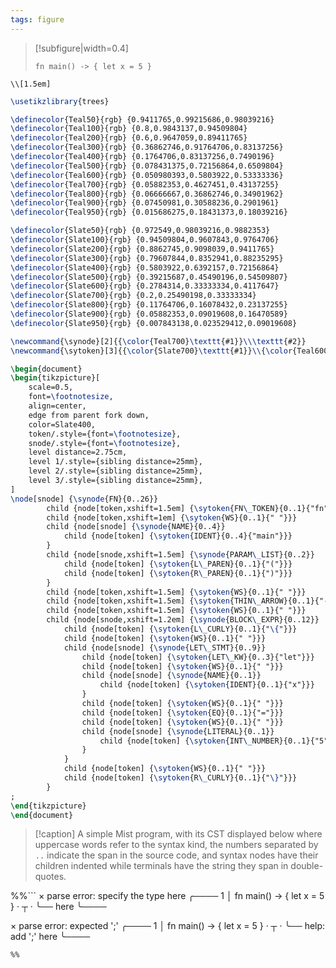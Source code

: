 ```yaml
---
tags: figure
---
```


> [!subfigure|width=0.4]
> ```{.mist .ignoreErrors}
> fn main() -> { let x = 5 }
> ```

```{=tex}
\\[1.5em]
```

```tikz
\usetikzlibrary{trees}

\definecolor{Teal50}{rgb} {0.9411765,0.99215686,0.98039216}
\definecolor{Teal100}{rgb} {0.8,0.9843137,0.94509804}
\definecolor{Teal200}{rgb} {0.6,0.9647059,0.89411765}
\definecolor{Teal300}{rgb} {0.36862746,0.91764706,0.83137256}
\definecolor{Teal400}{rgb} {0.1764706,0.83137256,0.7490196}
\definecolor{Teal500}{rgb} {0.078431375,0.72156864,0.6509804}
\definecolor{Teal600}{rgb} {0.050980393,0.5803922,0.53333336}
\definecolor{Teal700}{rgb} {0.05882353,0.4627451,0.43137255}
\definecolor{Teal800}{rgb} {0.06666667,0.36862746,0.34901962}
\definecolor{Teal900}{rgb} {0.07450981,0.30588236,0.2901961}
\definecolor{Teal950}{rgb} {0.015686275,0.18431373,0.18039216}

\definecolor{Slate50}{rgb} {0.972549,0.98039216,0.9882353}
\definecolor{Slate100}{rgb} {0.94509804,0.9607843,0.9764706}
\definecolor{Slate200}{rgb} {0.8862745,0.9098039,0.9411765}
\definecolor{Slate300}{rgb} {0.79607844,0.8352941,0.88235295}
\definecolor{Slate400}{rgb} {0.5803922,0.6392157,0.72156864}
\definecolor{Slate500}{rgb} {0.39215687,0.45490196,0.54509807}
\definecolor{Slate600}{rgb} {0.2784314,0.33333334,0.4117647}
\definecolor{Slate700}{rgb} {0.2,0.25490198,0.33333334}
\definecolor{Slate800}{rgb} {0.11764706,0.16078432,0.23137255}
\definecolor{Slate900}{rgb} {0.05882353,0.09019608,0.16470589}
\definecolor{Slate950}{rgb} {0.007843138,0.023529412,0.09019608}

\newcommand{\synode}[2]{{\color{Teal700}\texttt{#1}}\\\texttt{#2}}
\newcommand{\sytoken}[3]{{\color{Slate700}\texttt{#1}}\\{\color{Teal600}\texttt{#3}}}

\begin{document}
\begin{tikzpicture}[
	scale=0.5,
	font=\footnotesize,
	align=center,
	edge from parent fork down,
	color=Slate400,
	token/.style={font=\footnotesize},
	snode/.style={font=\footnotesize},
	level distance=2.75cm,
	level 1/.style={sibling distance=25mm},
	level 2/.style={sibling distance=25mm},
	level 3/.style={sibling distance=25mm},
]
\node[snode] {\synode{FN}{0..26}}
		child {node[token,xshift=1.5em] {\sytoken{FN\_TOKEN}{0..1}{"fn"}}}
		child {node[token,xshift=1em] {\sytoken{WS}{0..1}{" "}}}
		child {node[snode] {\synode{NAME}{0..4}}
			child {node[token] {\sytoken{IDENT}{0..4}{"main"}}}
		}
		child {node[snode,xshift=1.5em] {\synode{PARAM\_LIST}{0..2}}
			child {node[token] {\sytoken{L\_PAREN}{0..1}{"("}}}
			child {node[token] {\sytoken{R\_PAREN}{0..1}{")"}}}
		}
		child {node[token,xshift=1.5em] {\sytoken{WS}{0..1}{" "}}}
		child {node[token,xshift=1.5em] {\sytoken{THIN\_ARROW}{0..1}{"->"}}}
		child {node[token,xshift=1.5em] {\sytoken{WS}{0..1}{" "}}}
		child {node[snode,xshift=1.2em] {\synode{BLOCK\_EXPR}{0..12}}
			child {node[token] {\sytoken{L\_CURLY}{0..1}{"\{"}}}
			child {node[token] {\sytoken{WS}{0..1}{" "}}}
			child {node[snode] {\synode{LET\_STMT}{0..9}}
				child {node[token] {\sytoken{LET\_KW}{0..3}{"let"}}}
				child {node[token] {\sytoken{WS}{0..1}{" "}}}
				child {node[snode] {\synode{NAME}{0..1}}
					child {node[token] {\sytoken{IDENT}{0..1}{"x"}}}
				}
				child {node[token] {\sytoken{WS}{0..1}{" "}}}
				child {node[token] {\sytoken{EQ}{0..1}{"="}}}
				child {node[token] {\sytoken{WS}{0..1}{" "}}}
				child {node[snode] {\synode{LITERAL}{0..1}}
					child {node[token] {\sytoken{INT\_NUMBER}{0..1}{"5"}}}
				}
			}
			child {node[token] {\sytoken{WS}{0..1}{" "}}}
			child {node[token] {\sytoken{R\_CURLY}{0..1}{"\}"}}}
		}
;
\end{tikzpicture}
\end{document}
```

> [!caption]
> A simple Mist program, with its CST displayed below where uppercase words refer to the syntax kind, the numbers separated by `..` indicate the span in the source code, and syntax nodes have their children indented while terminals have the string they span in double-quotes.

%%```
  × parse error: specify the type here
   ╭────
 1 │ fn main() -> { let x = 5 }
   ·              ┬
   ·              ╰── here
   ╰────


  × parse error: expected ';'
   ╭────
 1 │ fn main() -> { let x = 5 }
   ·                        ┬
   ·                        ╰── help: add ';' here
   ╰────
```
%%
